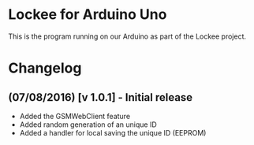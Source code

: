 # Lockee for Arduino Uno
This is the program running on our Arduino as part of the Lockee project.

# Changelog

## (07/08/2016) [v 1.0.1] - Initial release
* Added the GSMWebClient feature
* Added random generation of an unique ID
* Added a handler for local saving the unique ID (EEPROM)
